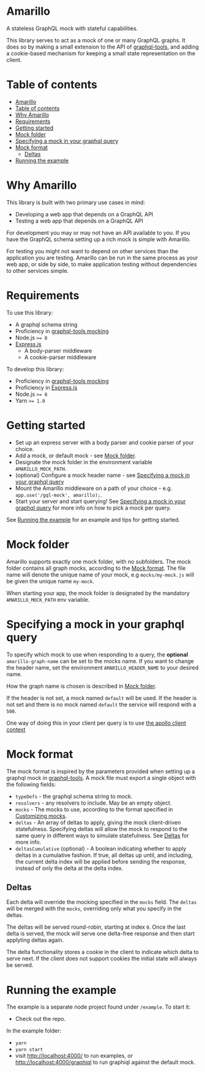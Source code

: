 # Amarillo

A stateless GraphQL mock with stateful capabilities.

This library serves to act as a mock of one or many GraphQL graphs. It does so by making a small extension to the API of [graphql-tools](https://www.apollographql.com/docs/graphql-tools/mocking.html), and adding a cookie-based mechanism for keeping a small state representation on the client.


# Table of contents

  * [Amarillo](#amarillo)
  * [Table of contents](#table-of-contents)
  * [Why Amarillo](#why-amarillo)
  * [Requirements](#requirements)
  * [Getting started](#getting-started)
  * [Mock folder](#mock-folder)
  * [Specifying a mock in your graphql query](#specifying-a-mock-in-your-graphql-query)
  * [Mock format](#mock-format)
    * [Deltas](#deltas)
  * [Running the example](#running-the-example)


# Why Amarillo

This library is built with two primary use cases in mind:
* Developing a web app that depends on a GraphQL API
* Testing a web app that depends on a GraphQL API

For development you may or may not have an API available to you. If you have the GraphQL schema setting up a rich mock is simple with Amarillo.

For testing you might not want to depend on other services than the application you are testing. Amarillo can be run in the same process as your web app, or side by side, to make application testing without dependencies to other services simple.

# Requirements

To use this library:

* A graphql schema string
* Proficiency in [graphql-tools mocking](https://www.apollographql.com/docs/graphql-tools/mocking.html)
* Node.js `>= 8`
* [Express.js](https://expressjs.com/)
  * A body-parser middleware
  * A cookie-parser middleware

To develop this library:

* Proficiency in [graphql-tools mocking](https://www.apollographql.com/docs/graphql-tools/mocking.html)
* Proficiency in [Express.js](https://expressjs.com/)
* Node.js `>= 8`
* Yarn `>= 1.0`

# Getting started

* Set up an express server with a body parser and cookie parser of your choice.
* Add a mock, or default mock - see [Mock folder](#mock-folder).
* Designate the mock folder in the environment variable `AMARILLO_MOCK_PATH`.
* (optional) Configure a mock header name - see [Specifying a mock in your graphql query](#specifying-a-mock-in-your-graphql-query)
* Mount the Amarillo middleware on a path of your choice - e.g. `app.use('/gql-mock', amarillo);`.
* Start your server and start querying! See [Specifying a mock in your graphql query](#specifying-a-mock-in-your-graphql-query) for more info on how to pick a mock per query.

See [Running the example](#running-the-example) for an example and tips for getting started.

# Mock folder

Amarillo supports exactly one mock folder, with no subfolders. The mock folder contains all graph mocks, according to the [Mock format](#mock-format). The file name will denote the unique name of your mock, e.g `mocks/my-mock.js` will be given the unique name `my-mock`.

When starting your app, the mock folder is designated by the mandatory `AMARILLO_MOCK_PATH` env variable.

# Specifying a mock in your graphql query

To specify which mock to use when responding to a query, the **optional** `amarillo-graph-name` can be set to the mocks name. If you want to change the header name, set the environment `AMARILLO_HEADER_NAME` to your desired name.

How the graph name is chosen is described in [Mock folder](#mock-folder).

If the header is not set, a mock named `default` will be used. If the header is not set and there is no mock named `default` the service will respond with a `500`.

One way of doing this in your client per query is to use [the apollo client context](https://www.apollographql.com/docs/link/links/http.html#context)

# Mock format

The mock format is inspired by the parameters provided when setting up a graphql mock in [graphql-tools](https://www.apollographql.com/docs/graphql-tools/mocking.html). A mock file must export a single object with the following fields:

* `typeDefs` - the graphql schema string to mock.
* `resolvers` - any resolvers to include. May be an empty object.
* `mocks` - The mocks to use, according to the format specified in [Customizing mocks](https://www.apollographql.com/docs/graphql-tools/mocking.html#Customizing-mocks).
* `deltas` - An array of deltas to apply, giving the mock client-driven statefulness. Specifying deltas will allow the mock to respond to the same query in different ways to simulate statefulness. See [Deltas](#deltas) for more info.
* `deltasCumulative` (optional) - A boolean indicating whether to apply deltas in a cumulative fashion. If true, all deltas up until, and including, the current delta index will be applied before sending the response, instead of only the delta at the delta index.

## Deltas

Each delta will override the mocking specified in the `mocks` field. The `deltas` will be merged with the `mocks`, overriding only what you specify in the deltas.

The deltas will be served round-robin, starting at index `0`. Once the last delta is served, the mock will serve one delta-free response and then start applyting deltas again.

The delta functionality stores a cookie in the client to indicate which delta to serve next. If the client does not support cookies the initial state will always be served.

# Running the example

The example is a separate node project found under `/example`. To start it:

* Check out the repo.

In the example folder:

* `yarn`
* `yarn start`
* visit [http://localhost:4000/](http://localhost:4000/) to run examples, or [http://localhost:4000/graphiql](http://localhost:4000/graphiql) to run graphiql against the default mock.
